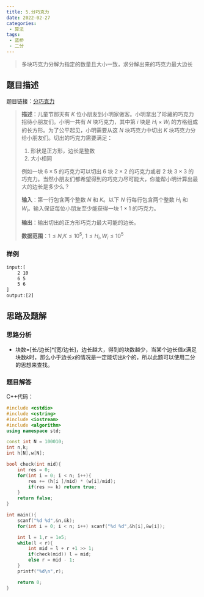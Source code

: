 ```yaml
---
title: 5.分巧克力
date: 2022-02-27
categories:
 - 算法
tags:
 - 蓝桥
 - 二分
---
```


> 多块巧克力分解为指定的数量且大小一致，求分解出来的巧克力最大边长

<!-- more -->

## 题目描述

题目链接：[分巧克力](https://www.acwing.com/problem/content/1229/)

> **描述**：儿童节那天有 $K$ 位小朋友到小明家做客。小明拿出了珍藏的巧克力招待小朋友们。小明一共有 $N$ 块巧克力，其中第 $i$ 块是 $H_{i} × W_{i}$ 的方格组成的长方形。为了公平起见，小明需要从这 $N$ 块巧克力中切出 $K$ 块巧克力分给小朋友们。切出的巧克力需要满足：
>
> 1. 形状是正方形，边长是整数
>2. 大小相同
> 
>例如一块 $6×5$ 的巧克力可以切出 $6$ 块 $2×2$ 的巧克力或者 $2$ 块 $3×3$ 的巧克力。当然小朋友们都希望得到的巧克力尽可能大，你能帮小明计算出最大的边长是多少么？
> 
>**输入**：第一行包含两个整数 $N$ 和 $K$。以下 $N$ 行每行包含两个整数 $H_{i}$ 和 $W_{i}$。输入保证每位小朋友至少能获得一块 $1×1$ 的巧克力。
> 
>**输出**：输出切出的正方形巧克力最大可能的边长。
> 
> **数据范围**：$1 \leq N$,$K \leq 10^5$, $1 \leq H_{i},W_{i} \leq 10^5$

### 样例

```html
input:[
    2 10
    6 5
    5 6
]
output:[2]
```

## 思路及题解

### 思路分析

- 块数=[长/边长]*[宽/边长]，边长越大，得到的块数越少，当某个边长值$x$满足块数$k$时，那么小于边长$x$的情况是一定能切出$k$个的，所以此题可以使用二分的思想来查找。

### 题目解答

C++代码：

```cpp
#include <cstdio>
#include <cstring>
#include <iostream>
#include <algorithm>
using namespace std;

const int N = 100010;
int n,k;
int h[N],w[N];

bool check(int mid){
    int res = 0;
    for(int i = 0; i < n; i++){
        res += (h[i ]/mid) * (w[i]/mid);
        if(res >= k) return true;
    }
    return false;
}

int main(){
    scanf("%d %d",&n,&k);
    for(int i = 0; i < n; i++) scanf("%d %d",&h[i],&w[i]);

    int l = 1,r = 1e5;
    while(l < r){
        int mid = l + r +1 >> 1;
        if(check(mid)) l = mid;
        else r = mid - 1;
    }
    printf("%d\n",r);

    return 0;
}
```